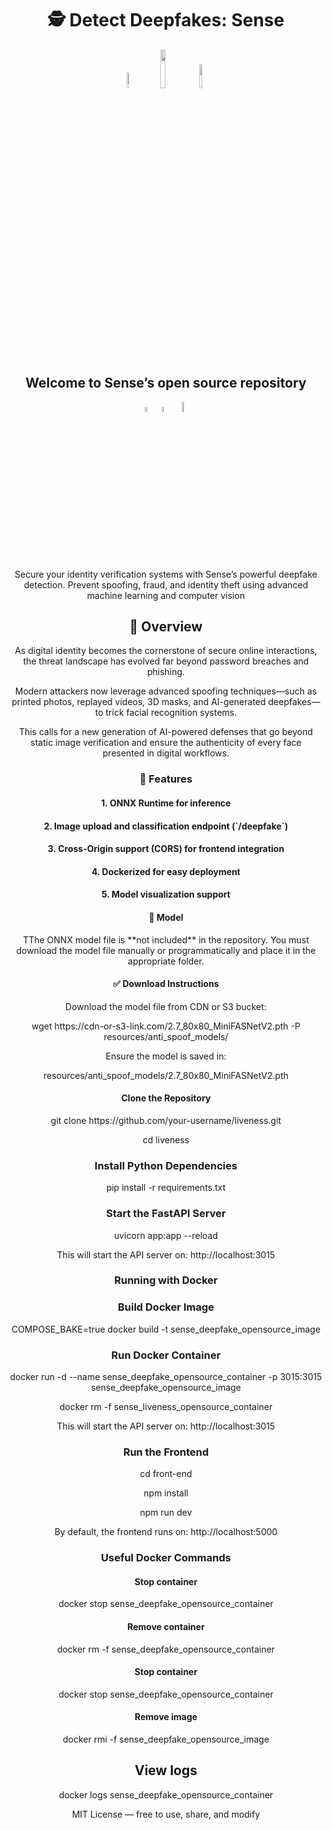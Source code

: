 <h1 align="center">  🕵️ Detect Deepfakes: Sense</h1>

<p align="center" width="100%">
<img width="8%" src="https://badge-generator.vercel.app/api?label=License&status=MIT&color=6941C6"> <img width="12.6%" src="https://badge-generator.vercel.app/api?icon=Github&label=Last%20Commit&status=May&color=6941C6"/> <img width="10%" src="https://badge-generator.vercel.app/api?icon=Discord&label=Discord&status=Live&color=6941C6"> 
</p>

<h2 align="center">Welcome to Sense’s open source repository</h2>

<p align="center" width="100%">  
<img width="4.5%" src="https://custom-icon-badges.demolab.com/badge/Fork-orange.svg?logo=fork"> <img width="4.5%" src="https://custom-icon-badges.demolab.com/badge/Star-yellow.svg?logo=star"> <img width="6.5%" src="https://custom-icon-badges.demolab.com/badge/Commit-green.svg?logo=git-commit&logoColor=fff"> 
</p>

<p align="center"> Secure your identity verification systems with Sense’s powerful deepfake detection. Prevent spoofing, fraud, and identity theft using advanced machine learning and computer vision</p>

<h2 align="center"> 🧩 Overview</h2>

<p align="center"> As digital identity becomes the cornerstone of secure online interactions, the threat landscape has evolved far beyond password breaches and phishing. </p>

<p align="center"> Modern attackers now leverage advanced spoofing techniques—such as printed photos, replayed videos, 3D masks, and AI-generated deepfakes—to trick facial recognition systems. </p>

<p align="center"> This calls for a new generation of AI-powered defenses that go beyond static image verification and ensure the authenticity of every face presented in digital workflows.</p>

<h3 align="center">🔧 Features</h3>

<h4 align="center">1. ONNX Runtime for inference </h4>
<h4 align="center">2. Image upload and classification endpoint (`/deepfake`) </h4>
<h4 align="center">3. Cross-Origin support (CORS) for frontend integration </h4>
<h4 align="center">4. Dockerized for easy deployment </h4>
<h4 align="center">5. Model visualization support </h4>

<h4 align="center"> 🧠 Model </h4>

<p align="center"> TThe ONNX model file is **not included** in the repository.  
You must download the model file manually or programmatically and place it in the appropriate folder.</p>

<h4 align="center"> ✅ Download Instructions </h4>

<p align="center"> Download the model file from CDN or S3 bucket: </p>

<p align="center"> wget https://cdn-or-s3-link.com/2.7_80x80_MiniFASNetV2.pth -P resources/anti_spoof_models/  </p>

<p align="center"> Ensure the model is saved in:  </p>

<p align="center"> resources/anti_spoof_models/2.7_80x80_MiniFASNetV2.pth </p>

<h4 align="center"> Clone the Repository </h4> 

<p align="center"> git clone https://github.com/your-username/liveness.git </p>

<p align="center"> cd liveness </p>

<h3 align="center"> Install Python Dependencies </h3>

<p align="center"> pip install -r requirements.txt </p>

<h3 align="center"> Start the FastAPI Server </h3>

<p align="center"> uvicorn app:app --reload </p>

<p align="center"> This will start the API server on: http://localhost:3015 </p>

<h3 align="center"> Running with Docker </h3>
<h3 align="center"> Build Docker Image </h3>

<p align="center">COMPOSE_BAKE=true docker build -t sense_deepfake_opensource_image</p>

<h3 align="center"> Run Docker Container </h3>

<p align="center">docker run -d --name sense_deepfake_opensource_container -p 3015:3015 sense_deepfake_opensource_image</p>

<p align="center">docker rm -f sense_liveness_opensource_container</p>

<p align="center">This will start the API server on: http://localhost:3015 </p>

<h3 align="center"> Run the Frontend </h3>

<p align="center">cd front-end</p>
<p align="center">npm install</p>
<p align="center">npm run dev</p>

<p align="center"> By default, the frontend runs on: http://localhost:5000</p>

<h3 align="center"> Useful Docker Commands</h3>

<h4 align="center"> Stop container </h4>
<p align="center">docker stop sense_deepfake_opensource_container</p>

<h4 align="center"> Remove container </h4>
<p align="center">docker rm -f sense_deepfake_opensource_container</p>

<h4 align="center"> Stop container </h4>
<p align="center">docker stop sense_deepfake_opensource_container</p>

<h4 align="center"> Remove image </h4>
<p align="center">docker rmi -f sense_deepfake_opensource_image</p>

<h2 align="center"> View logs </h2>
<p align="center">docker logs sense_deepfake_opensource_container</p>

<p align="center"> MIT License — free to use, share, and modify </p>

